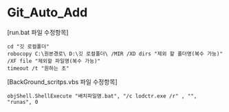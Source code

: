 # Git_Auto_Add
[run.bat 파일 수정항목]
    
    cd "깃 로컬폴더"
    robocopy C:\원본경로\ D:\깃 로컬폴더\ /MIR /XD dirs "제외 할 폴더명(복수 가능)" /XF file "제외할 파일명(복수 가능)"
    timeout /t "원하는 초"

[BackGround_scritps.vbs 파일 수정항목]
    
    objShell.ShellExecute "배치파일명.bat", "/c lodctr.exe /r" , "", "runas", 0
